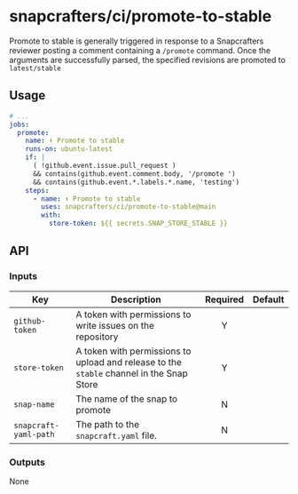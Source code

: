 # snapcrafters/ci/promote-to-stable

Promote to stable is generally triggered in response to a Snapcrafters reviewer posting a comment
containing a `/promote` command. Once the arguments are successfully parsed, the specified
revisions are promoted to `latest/stable`

## Usage

```yaml
# ...
jobs:
  promote:
    name: ⬆️ Promote to stable
    runs-on: ubuntu-latest
    if: |
      ( !github.event.issue.pull_request )
      && contains(github.event.comment.body, '/promote ')
      && contains(github.event.*.labels.*.name, 'testing')
    steps:
      - name: ⬆️ Promote to stable
        uses: snapcrafters/ci/promote-to-stable@main
        with:
          store-token: ${{ secrets.SNAP_STORE_STABLE }}
```

## API

### Inputs

| Key                   | Description                                                                              | Required | Default |
| --------------------- | ---------------------------------------------------------------------------------------- | :------: | :------ |
| `github-token`        | A token with permissions to write issues on the repository                               |    Y     |         |
| `store-token`         | A token with permissions to upload and release to the `stable` channel in the Snap Store |    Y     |         |
| `snap-name`           | The name of the snap to promote                                                          |    N     |         |
| `snapcraft-yaml-path` | The path to the `snapcraft.yaml` file.                                                   |    N     |

### Outputs

None
